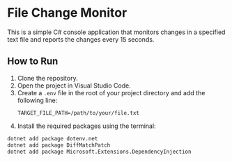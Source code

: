 # File Change Monitor

This is a simple C# console application that monitors changes in a specified text file and reports the changes every 15 seconds.

## How to Run

1. Clone the repository.
2. Open the project in Visual Studio Code.
3. Create a `.env` file in the root of your project directory and add the following line:
   ```env
   TARGET_FILE_PATH=/path/to/your/file.txt
   ```
4. Install the required packages using the terminal:

```sh
dotnet add package dotenv.net
dotnet add package DiffMatchPatch
dotnet add package Microsoft.Extensions.DependencyInjection

```
